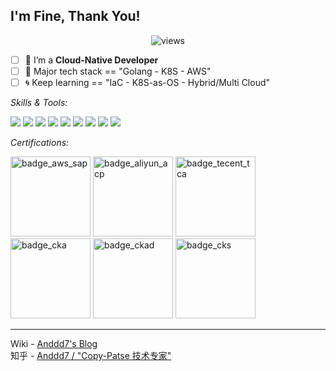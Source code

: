 ## I'm Fine, Thank You!

<p align="center">
    <img src="https://komarev.com/ghpvc/?username=anddd7" alt="views" />
</p>


- [ ] 🍖 I’m a **Cloud-Native Developer**
- [ ] 🍩 Major tech stack == "Golang - K8S - AWS"
- [ ] 🌀 Keep learning == "IaC - K8S-as-OS - Hybrid/Multi Cloud"

*Skills & Tools:*

<img src="https://img.icons8.com/color/48/000000/kubernetes.png"/> <img src="https://img.icons8.com/color/48/terraform.png"/> <img src="https://img.icons8.com/fluency/48/chatgpt.png"/> <img src="https://img.icons8.com/color/48/000000/golang.png"/> <img src="https://img.icons8.com/color/48/000000/kotlin.png"/> <img src="https://img.icons8.com/external-flaticons-flat-flat-icons/48/000000/external-java-computer-programming-flaticons-flat-flat-icons.png"/> <img src="https://img.icons8.com/color/48/000000/amazon-web-services.png"/> <img src="https://img.icons8.com/color/48/000000/google-cloud.png"/> <img src="https://img.icons8.com/color/48/azure-1.png"/>

*Certifications:*

<img alt='badge_aws_sap' src="https://user-images.githubusercontent.com/24785373/206426222-c9b9b0f3-03ce-4c8b-b1b7-116570d3d5c7.png" width="auto" height="128" /> <img alt='badge_aliyun_acp' src="https://user-images.githubusercontent.com/24785373/206426213-7ba22a66-4962-47d3-8ebf-d5ed73175778.png" width="auto" height="128" /> <img alt='badge_tecent_tca' src="https://user-images.githubusercontent.com/24785373/206426249-6ad198ab-a85a-44fb-bcd0-e4dbf350edc1.png" width="auto" height="128" /> <img alt='badge_cka' src="https://user-images.githubusercontent.com/24785373/206426229-d2f6d627-1f39-4054-ad91-6d65c00054d6.png" width="auto" height="128" /> <img alt='badge_ckad' src="https://user-images.githubusercontent.com/24785373/206426236-a78f59dc-e6dc-4b92-a0c4-4cd7ab8e3649.png" width="auto" height="128" /> <img alt='badge_cks' src="https://user-images.githubusercontent.com/24785373/206426241-1dedd4a1-6a6c-443f-adbc-fc36a50c2e8f.png" width="auto" height="128" /> 

----
Wiki - [Anddd7's Blog](https://anddd7.mesh-shaped.top) \
知乎 - [Anddd7 / "Copy-Patse 技术专家"](https://www.zhihu.com/people/anddd7)
